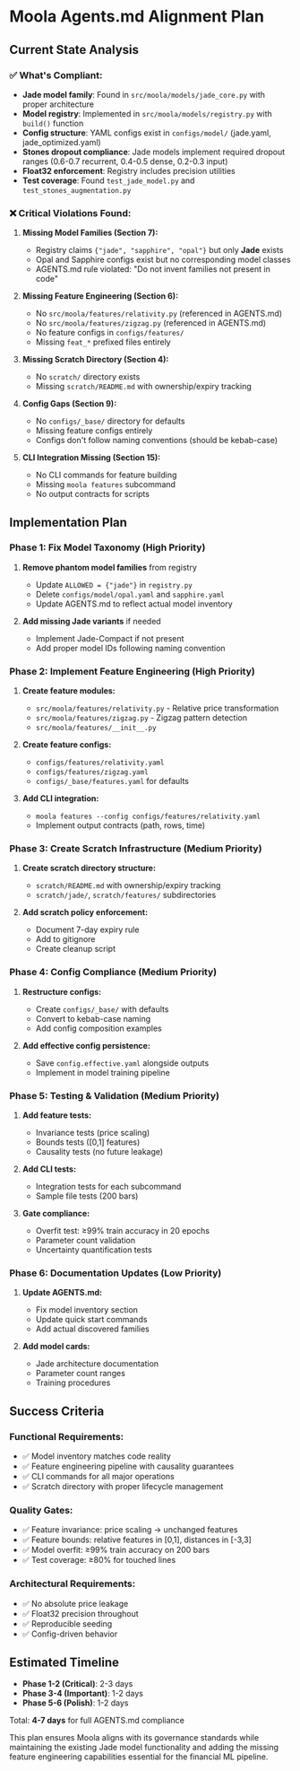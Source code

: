 # Moola Agents.md Alignment Plan

## Current State Analysis

### ✅ **What's Compliant:**
- **Jade model family**: Found in `src/moola/models/jade_core.py` with proper architecture
- **Model registry**: Implemented in `src/moola/models/registry.py` with `build()` function
- **Config structure**: YAML configs exist in `configs/model/` (jade.yaml, jade_optimized.yaml)
- **Stones dropout compliance**: Jade models implement required dropout ranges (0.6-0.7 recurrent, 0.4-0.5 dense, 0.2-0.3 input)
- **Float32 enforcement**: Registry includes precision utilities
- **Test coverage**: Found `test_jade_model.py` and `test_stones_augmentation.py`

### ❌ **Critical Violations Found:**

1. **Missing Model Families (Section 7):**
   - Registry claims `{"jade", "sapphire", "opal"}` but only **Jade** exists
   - Opal and Sapphire configs exist but no corresponding model classes
   - AGENTS.md rule violated: "Do not invent families not present in code"

2. **Missing Feature Engineering (Section 6):**
   - No `src/moola/features/relativity.py` (referenced in AGENTS.md)
   - No `src/moola/features/zigzag.py` (referenced in AGENTS.md)
   - No feature configs in `configs/features/`
   - Missing `feat_*` prefixed files entirely

3. **Missing Scratch Directory (Section 4):**
   - No `scratch/` directory exists
   - Missing `scratch/README.md` with ownership/expiry tracking

4. **Config Gaps (Section 9):**
   - No `configs/_base/` directory for defaults
   - Missing feature configs entirely
   - Configs don't follow naming conventions (should be kebab-case)

5. **CLI Integration Missing (Section 15):**
   - No CLI commands for feature building
   - Missing `moola features` subcommand
   - No output contracts for scripts

## Implementation Plan

### Phase 1: Fix Model Taxonomy (High Priority)
1. **Remove phantom model families** from registry
   - Update `ALLOWED = {"jade"}` in `registry.py`
   - Delete `configs/model/opal.yaml` and `sapphire.yaml`
   - Update AGENTS.md to reflect actual model inventory

2. **Add missing Jade variants** if needed
   - Implement Jade-Compact if not present
   - Add proper model IDs following naming convention

### Phase 2: Implement Feature Engineering (High Priority)
1. **Create feature modules:**
   - `src/moola/features/relativity.py` - Relative price transformation
   - `src/moola/features/zigzag.py` - Zigzag pattern detection
   - `src/moola/features/__init__.py`

2. **Create feature configs:**
   - `configs/features/relativity.yaml` 
   - `configs/features/zigzag.yaml`
   - `configs/_base/features.yaml` for defaults

3. **Add CLI integration:**
   - `moola features --config configs/features/relativity.yaml`
   - Implement output contracts (path, rows, time)

### Phase 3: Create Scratch Infrastructure (Medium Priority)
1. **Create scratch directory structure:**
   - `scratch/README.md` with ownership/expiry tracking
   - `scratch/jade/`, `scratch/features/` subdirectories

2. **Add scratch policy enforcement:**
   - Document 7-day expiry rule
   - Add to gitignore
   - Create cleanup script

### Phase 4: Config Compliance (Medium Priority)
1. **Restructure configs:**
   - Create `configs/_base/` with defaults
   - Convert to kebab-case naming
   - Add config composition examples

2. **Add effective config persistence:**
   - Save `config.effective.yaml` alongside outputs
   - Implement in model training pipeline

### Phase 5: Testing & Validation (Medium Priority)
1. **Add feature tests:**
   - Invariance tests (price scaling)
   - Bounds tests ([0,1] features)
   - Causality tests (no future leakage)

2. **Add CLI tests:**
   - Integration tests for each subcommand
   - Sample file tests (200 bars)

3. **Gate compliance:**
   - Overfit test: ≥99% train accuracy in 20 epochs
   - Parameter count validation
   - Uncertainty quantification tests

### Phase 6: Documentation Updates (Low Priority)
1. **Update AGENTS.md:**
   - Fix model inventory section
   - Update quick start commands
   - Add actual discovered families

2. **Add model cards:**
   - Jade architecture documentation
   - Parameter count ranges
   - Training procedures

## Success Criteria

### Functional Requirements:
- ✅ Model inventory matches code reality
- ✅ Feature engineering pipeline with causality guarantees
- ✅ CLI commands for all major operations
- ✅ Scratch directory with proper lifecycle management

### Quality Gates:
- ✅ Feature invariance: price scaling → unchanged features
- ✅ Feature bounds: relative features in [0,1], distances in [-3,3]
- ✅ Model overfit: ≥99% train accuracy on 200 bars
- ✅ Test coverage: ≥80% for touched lines

### Architectural Requirements:
- ✅ No absolute price leakage
- ✅ Float32 precision throughout
- ✅ Reproducible seeding
- ✅ Config-driven behavior

## Estimated Timeline
- **Phase 1-2 (Critical)**: 2-3 days
- **Phase 3-4 (Important)**: 1-2 days  
- **Phase 5-6 (Polish)**: 1-2 days

Total: **4-7 days** for full AGENTS.md compliance

This plan ensures Moola aligns with its governance standards while maintaining the existing Jade model functionality and adding the missing feature engineering capabilities essential for the financial ML pipeline.